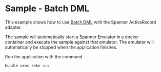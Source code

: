 # Sample - Batch DML

This example shows how to use [Batch DML](https://cloud.google.com/spanner/docs/dml-tasks#use-batch)
with the Spanner ActiveRecord adapter.

The sample will automatically start a Spanner Emulator in a docker container and execute the sample
against that emulator. The emulator will automatically be stopped when the application finishes.

Run the application with the command

```bash
bundle exec rake run
```
